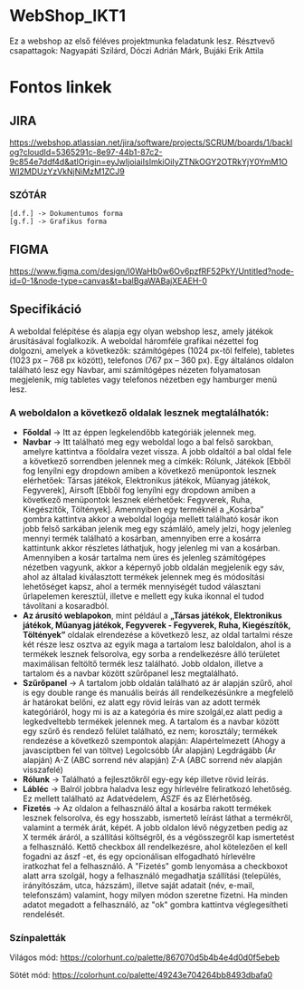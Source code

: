 # WebShop_IKT1
Ez a webshop az első féléves projektmunka feladatunk lesz. Résztvevő csapattagok: Nagyapáti Szilárd, Dóczi Adrián Márk, Bujáki Erik Attila

# Fontos linkek

## JIRA 

https://webshop.atlassian.net/jira/software/projects/SCRUM/boards/1/backlog?cloudId=5365291c-8e97-44b1-87c2-9c854e7ddf4d&atlOrigin=eyJwIjoiaiIsImkiOiIyZTNkOGY2OTRkYjY0YmM1OWI2MDUzYzVkNjNiMzM1ZCJ9

### SZÓTÁR

    [d.f.] -> Dokumentumos forma
    [g.f.] -> Grafikus forma 

## FIGMA

https://www.figma.com/design/I0WaHb0w6Ov6pzfRF52PkY/Untitled?node-id=0-1&node-type=canvas&t=balBgaWABajXEAEH-0

## Specifikáció

A weboldal felépítése és alapja egy olyan webshop lesz, amely játékok árusításával foglalkozik. A weboldal háromféle grafikai nézettel fog dolgozni, amelyek a következők: számítógépes (1024 px-től felfele), tabletes (1023 px – 768 px között), telefonos (767 px – 360 px). Egy általános oldalon található lesz egy Navbar, ami számítógépes nézeten folyamatosan megjelenik, míg tabletes vagy telefonos nézetben egy hamburger menü lesz.

### A weboldalon a következő oldalak lesznek megtalálhatók: 
-	**Főoldal** -> Itt az éppen legkelendőbb kategóriák jelennek meg.
-	**Navbar** -> Itt található meg egy weboldal logo a bal felső sarokban, amelyre kattintva                             a főoldalra vezet vissza. A jobb oldaltól a bal oldal fele a következő sorrendben jelennek meg a címkék: Rólunk, Játékok [Ebből fog lenyílni egy dropdown amiben a következő menüpontok lesznek elérhetőek: Társas játékok, Elektronikus játékok, Műanyag játékok, Fegyverek], Airsoft [Ebből fog lenyílni egy dropdown amiben a következő menüpontok lesznek elérhetőek: Fegyverek, Ruha, Kiegészítők, Töltények]. Amennyiben egy terméknél a „Kosárba” gombra kattintva akkor a weboldal logója mellett található kosár ikon jobb felső sarkában jelenik meg egy számláló, amely jelzi, hogy jelenleg mennyi termék található a kosárban, amennyiben erre a kosárra kattintunk akkor részletes láthatjuk, hogy jelenleg mi van a kosárban. Amennyiben a kosár tartalma nem üres és jelenleg számítógépes nézetben vagyunk, akkor a képernyő jobb oldalán megjelenik egy sáv, ahol az általad kiválasztott termékek jelennek meg és módosítási lehetőséget kapsz, ahol a termék mennyiségét tudod választani űrlapelemen keresztül, illetve e mellett egy kuka ikonnal el tudod távolítani a kosaradból. 
-	**Az árusító weblapokon**, mint például a **„Társas játékok, Elektronikus játékok, Műanyag játékok, Fegyverek - Fegyverek, Ruha, Kiegészítők, Töltények”** oldalak elrendezése a következő lesz, az oldal tartalmi része két része lesz osztva az egyik maga a tartalom lesz baloldalon, ahol is a termékek lesznek felsorolva, egy sorba a rendelkezésre álló területet maximálisan feltöltő termék lesz található. Jobb oldalon, illetve a tartalom és a navbar között szűrőpanel lesz megtalálható.
-	**Szűrőpanel** -> A tartalom jobb oldalán található az ár alapján szűrő, ahol is egy double range és manuális beírás áll rendelkezésünkre a megfelelő ár határokat belőni, ez alatt egy rövid leírás van az adott termék kategóriáról, hogy mi is az a kategória és mire szolgál,ez alatt pedig a legkedveltebb termékek jelennek meg. A tartalom és a navbar között egy szűrő és rendező felület található, ez nem; korosztály; termékek rendezése a következő szempontok alapján: Alapértelmezett (Ahogy a javasciptben fel van töltve) Legolcsóbb (Ár alapján) Legdrágább (Ár alapján) A-Z (ABC sorrend név alapján) Z-A (ABC sorrend név alapján visszafelé)
-	**Rólunk** -> Található a fejlesztőkről egy-egy kép illetve rövid leírás.
-	**Lábléc** -> Balról jobbra haladva lesz egy hírlevélre feliratkozó lehetőség. Ez mellett található az Adatvédelem, ÁSZF és az Elérhetőség.
-	**Fizetés** -> Az oldalon a felhasználó által a kosárba rakott termékek lesznek felsorolva, és egy hosszabb, ismertető leírást láthat a termékről, valamint a termék árát, képét. A jobb oldalon lévő négyzetben pedig az X termék áráról, a szállítási költségről, és a végösszegről kap ismertetést a felhasználó. Kettő checkbox áll rendelkezésre, ahol kötelezően el kell fogadni az ászf -et, és egy opcionálisan elfogadható hírlevélre iratkozhat fel a felhasználó. A "Fizetés" gomb lenyomása a checkboxot alatt arra szolgál, hogy a felhasználó megadhatja szállítási (település, irányítószám, utca, házszám), illetve saját adatait (név, e-mail, telefonszám) valamint, hogy milyen módon szeretne fizetni. Ha minden adatot megadott a felhasználó, az "ok" gombra kattintva véglegesítheti rendelését.

### Színpaletták
Világos mód: https://colorhunt.co/palette/867070d5b4b4e4d0d0f5ebeb

Sötét mód: https://colorhunt.co/palette/49243e704264bb8493dbafa0 
